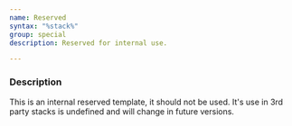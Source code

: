 ```yaml
---
name: Reserved
syntax: "%stack%"
group: special
description: Reserved for internal use.

---
```


### Description

This is an internal reserved template, it should not be used. It's use in 3rd party stacks is undefined and will change in future versions.

